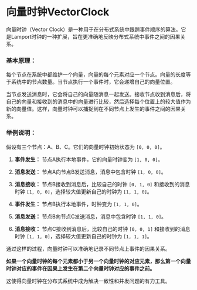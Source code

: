 # 向量时钟VectorClock

向量时钟（Vector Clock）是一种用于在分布式系统中跟踪事件顺序的算法。它是Lamport时钟的一种扩展，旨在更准确地反映分布式系统中事件之间的因果关系。

### 基本原理：

每个节点在系统中都维护一个向量，向量的每个元素对应一个节点。向量的长度等于系统中的节点数量。当节点执行一个事件时，它会递增自己的向量位置。

当节点发送消息时，它会将自己的向量随消息一起发送。接收节点收到消息后，将自己的向量和接收到的消息中的向量进行比较，然后选择每个位置上的较大值作为新的向量值。这样，向量时钟可以捕捉到在不同节点上发生的事件之间的因果关系。

### 举例说明：

假设有三个节点：A、B、C。它们的向量时钟初始状态为 `[0, 0, 0]`。

1. **事件发生：** 节点A执行本地事件，它的向量时钟变为 `[1, 0, 0]`。

2. **消息发送：** 节点A向节点B发送消息，消息中包含时钟 `[1, 0, 0]`。

3. **消息接收：** 节点B接收到消息后，比较自己的时钟 `[0, 1, 0]` 和接收到的消息时钟 `[1, 0, 0]`，选择较大值更新自己的时钟为 `[1, 1, 0]`。

4. **事件发生：** 节点B执行本地事件，时钟变为 `[1, 1, 0]`。

5. **消息发送：** 节点B向节点C发送消息，消息中包含时钟 `[1, 1, 0]`。

6. **消息接收：** 节点C接收到消息后，比较自己的时钟 `[0, 0, 1]` 和接收到的消息时钟 `[1, 1, 0]`，选择较大值更新自己的时钟为 `[1, 1, 1]`。

通过这样的过程，向量时钟可以准确地记录不同节点上事件的因果关系。

**如果一个向量时钟的每个元素都小于另一个向量时钟的对应元素，那么第一个向量时钟对应的事件在因果上发生在第二个向量时钟对应的事件之前。**

这使得向量时钟在分布式系统中成为解决一致性和并发问题的有力工具。